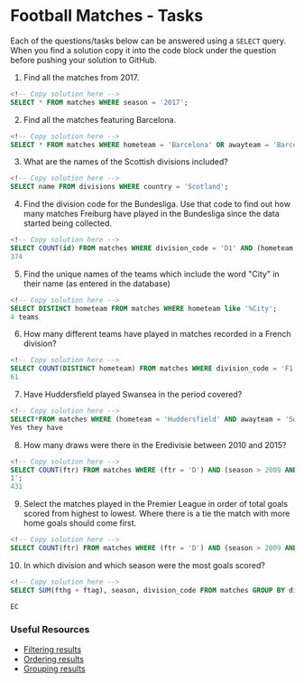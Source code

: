 # Football Matches - Tasks

Each of the questions/tasks below can be answered using a `SELECT` query. When you find a solution copy it into the code block under the question before pushing your solution to GitHub.

1) Find all the matches from 2017.

```sql
<!-- Copy solution here -->
SELECT * FROM matches WHERE season = '2017';

```

2) Find all the matches featuring Barcelona.

```sql
<!-- Copy solution here -->
SELECT * FROM matches WHERE hometeam = 'Barcelona' OR awayteam = 'Barcelona';

```

3) What are the names of the Scottish divisions included?

```sql
<!-- Copy solution here -->
SELECT name FROM divisions WHERE country = 'Scotland'; 

```

4) Find the division code for the Bundesliga. Use that code to find out how many matches Freiburg have played in the Bundesliga since the data started being collected.

```sql
<!-- Copy solution here -->
SELECT COUNT(id) FROM matches WHERE division_code = 'D1' AND (hometeam = 'Freiburg' OR awayteam = 'Freiburg');
374
```

5) Find the unique names of the teams which include the word "City" in their name (as entered in the database)

```sql
<!-- Copy solution here -->
SELECT DISTINCT hometeam FROM matches WHERE hometeam like '%City';
4 teams
```

6) How many different teams have played in matches recorded in a French division?

```sql
<!-- Copy solution here -->
SELECT COUNT(DISTINCT hometeam) FROM matches WHERE division_code = 'F1' OR division_code = 'F2';
61
```

7) Have Huddersfield played Swansea in the period covered?

```sql
<!-- Copy solution here -->
SELECT*FROM matches WHERE (hometeam = 'Huddersfield' AND awayteam = 'Swansea');
Yes they have
```

8) How many draws were there in the Eredivisie between 2010 and 2015?

```sql
<!-- Copy solution here -->
SELECT COUNT(ftr) FROM matches WHERE (ftr = 'D') AND (season > 2009 AND season < 2016) AND division_code = 'N
1';
431
```

9) Select the matches played in the Premier League in order of total goals scored from highest to lowest. Where there is a tie the match with more home goals should come first.

```sql
<!-- Copy solution here -->
SELECT COUNT(ftr) FROM matches WHERE (ftr = 'D') AND (season > 2009 AND season < 2016) AND division_code = 'N1';

```

10) In which division and which season were the most goals scored?

```sql
<!-- Copy solution here -->
SELECT SUM(fthg + ftag), season, division_code FROM matches GROUP BY division_code, season ORDER BY SUM DESC LIMIT 1;

EC

```

### Useful Resources

- [Filtering results](https://www.w3schools.com/sql/sql_where.asp)
- [Ordering results](https://www.w3schools.com/sql/sql_orderby.asp)
- [Grouping results](https://www.w3schools.com/sql/sql_groupby.asp)

